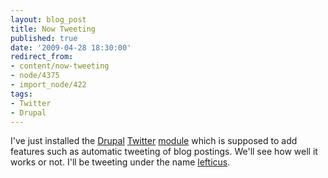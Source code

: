 ```yaml
---
layout: blog_post
title: Now Tweeting
published: true
date: '2009-04-28 18:30:00'
redirect_from:
- content/now-tweeting
- node/4375
- import_node/422
tags:
- Twitter
- Drupal
---
```


I've just installed the [Drupal](http://www.drupal.org) [Twitter]() [module](http://drupal.org/project/twitter) which is supposed to add features such as automatic tweeting of blog postings. We'll see how well it works or not. I'll be tweeting under the name [lefticus](http://twitter.com/lefticus).
